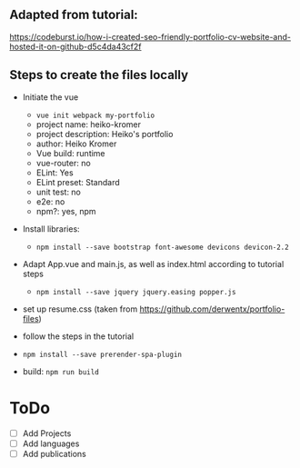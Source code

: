 ## Adapted from tutorial:
https://codeburst.io/how-i-created-seo-friendly-portfolio-cv-website-and-hosted-it-on-github-d5c4da43cf2f

## Steps to create the files locally
- Initiate the vue
  - `vue init webpack my-portfolio`
  - project name: heiko-kromer
  - project description: Heiko's portfolio
  - author: Heiko Kromer
  - Vue build: runtime
  - vue-router: no
  - ELint: Yes
  - ELint preset: Standard
  - unit test: no
  - e2e: no
  - npm?: yes, npm


- Install libraries:
  - `npm install --save bootstrap font-awesome devicons devicon-2.2`

- Adapt App.vue and main.js, as well as index.html according to tutorial steps
  - `npm install --save jquery jquery.easing popper.js`

- set up resume.css (taken from https://github.com/derwentx/portfolio-files)

- follow the steps in the tutorial
 - `npm install --save prerender-spa-plugin`

- build: `npm run build`


# ToDo

- [ ] Add Projects
- [ ] Add languages
- [ ] Add publications
